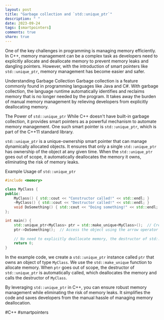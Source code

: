 ```yaml
---
layout: post
title: "Garbage collection and `std::unique_ptr`"
description: " "
date: 2023-09-24
tags: [smartpointers]
comments: true
share: true
---
```


One of the key challenges in programming is managing memory efficiently. In C++, memory management can be a complex task as developers need to explicitly allocate and deallocate memory to prevent memory leaks and dangling pointers. However, with the introduction of smart pointers like `std::unique_ptr`, memory management has become easier and safer.

Understanding Garbage Collection
Garbage collection is a feature commonly found in programming languages like Java and C#. With garbage collection, the language runtime automatically identifies and reclaims memory that is no longer needed by the program. It takes away the burden of manual memory management by relieving developers from explicitly deallocating memory.

The Power of `std::unique_ptr`
While C++ doesn't have built-in garbage collection, it provides smart pointers as a powerful mechanism to automate memory management. One such smart pointer is `std::unique_ptr`, which is part of the C++11 standard library. 

`std::unique_ptr` is a unique-ownership smart pointer that can manage dynamically allocated objects. It ensures that only a single `std::unique_ptr` has ownership of the object at any given time. When the `std::unique_ptr` goes out of scope, it automatically deallocates the memory it owns, eliminating the risk of memory leaks.

Example Usage of `std::unique_ptr`

```cpp
#include <memory>

class MyClass {
public:
    MyClass() { std::cout << "Constructor called!" << std::endl; }
    ~MyClass() { std::cout << "Destructor called!" << std::endl; }
    void DoSomething() { std::cout << "Doing something!" << std::endl; }
};

int main() {
    std::unique_ptr<MyClass> ptr = std::make_unique<MyClass>();  // Create a unique_ptr and allocate memory
    ptr->DoSomething();  // Access the object using the arrow operator
    
    // No need to explicitly deallocate memory, the destructor of std::unique_ptr will handle it
    return 0;
}
```

In the example code, we create a `std::unique_ptr` instance called `ptr` that owns an object of type `MyClass`. We use the `std::make_unique` function to allocate memory. When `ptr` goes out of scope, the destructor of `std::unique_ptr` is automatically called, which deallocates the memory and calls the destructor of `MyClass`.

By leveraging `std::unique_ptr` in C++, you can ensure robust memory management while eliminating the risk of memory leaks. It simplifies the code and saves developers from the manual hassle of managing memory deallocation.

#C++ #smartpointers